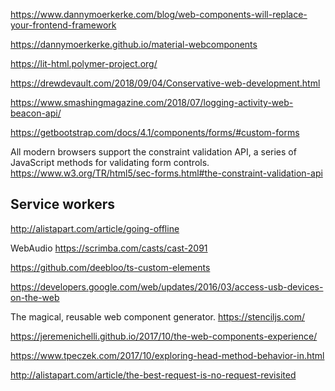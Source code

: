 
https://www.dannymoerkerke.com/blog/web-components-will-replace-your-frontend-framework

https://dannymoerkerke.github.io/material-webcomponents

https://lit-html.polymer-project.org/

https://drewdevault.com/2018/09/04/Conservative-web-development.html

https://www.smashingmagazine.com/2018/07/logging-activity-web-beacon-api/


https://getbootstrap.com/docs/4.1/components/forms/#custom-forms

All modern browsers support the constraint validation API, a series of JavaScript methods for validating form controls.
https://www.w3.org/TR/html5/sec-forms.html#the-constraint-validation-api


## Service workers

http://alistapart.com/article/going-offline



WebAudio
https://scrimba.com/casts/cast-2091


https://github.com/deebloo/ts-custom-elements

https://developers.google.com/web/updates/2016/03/access-usb-devices-on-the-web

The magical, reusable web component generator.
https://stenciljs.com/


https://jeremenichelli.github.io/2017/10/the-web-components-experience/

https://www.tpeczek.com/2017/10/exploring-head-method-behavior-in.html

http://alistapart.com/article/the-best-request-is-no-request-revisited


